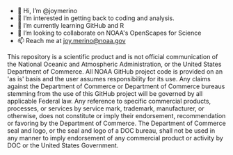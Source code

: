 - 👋 Hi, I’m @joymerino
- 👀 I’m interested in getting back to coding and analysis.
- 🌱 I’m currently learning GitHub and R
- 💞️ I’m looking to collaborate on NOAA's OpenScapes for Science 
- 📫 Reach me at joy.merino@noaa.gov

<!---
joymerino/joymerino is a ✨ special ✨ repository because its `README.md` (this file) appears on your GitHub profile.
You can click the Preview link to take a look at your changes.
--->
This repository is a scientific product and is not official communication of the National Oceanic and Atmospheric Administration, or the United States Department of Commerce. All NOAA GitHub project code is provided on an 'as is' basis and the user assumes responsibility for its use. Any claims against the Department of Commerce or Department of Commerce bureaus stemming from the use of this GitHub project will be governed by all applicable Federal law. Any reference to specific commercial products, processes, or services by service mark, trademark, manufacturer, or otherwise, does not constitute or imply their endorsement, recommendation or favoring by the Department of Commerce. The Department of Commerce seal and logo, or the seal and logo of a DOC bureau, shall not be used in any manner to imply endorsement of any commercial product or activity by DOC or the United States Government.

